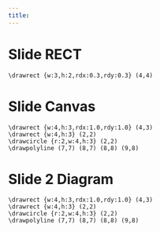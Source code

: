 ```yaml
---
title: 
---
```


# Slide RECT

```diagram
\drawrect {w:3,h:2,rdx:0.3,rdy:0.3} (4,4)
```


# Slide Canvas
 
```canvas{frame,viewport:12 12}
\drawrect {w:4,h:3,rdx:1.0,rdy:1.0} (4,3)
\drawrect {w:4,h:3} (2,2)
\drawcircle {r:2,w:4,h:3} (2,2)
\drawpolyline (7,7) (8,7) (8,8) (9,8)
```

# Slide 2 Diagram

```diagram{frame,viewport:12 12}
\drawrect {w:4,h:3,rdx:1.0,rdy:1.0} (4,3)
\drawrect {w:4,h:3} (2,2)
\drawcircle {r:2,w:4,h:3} (2,2)
\drawpolyline (7,7) (8,7) (8,8) (9,8)
```

